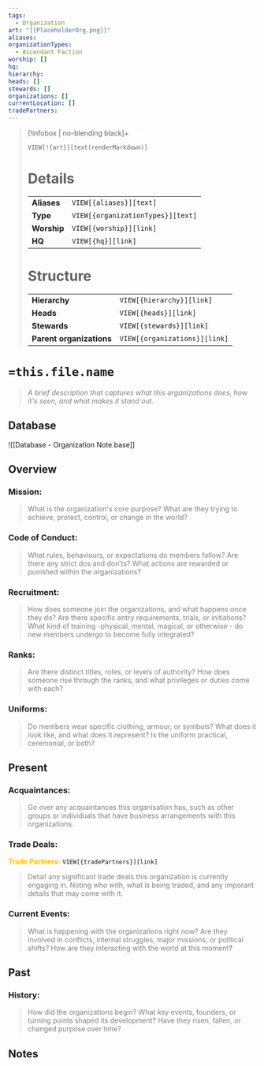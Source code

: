 ```yaml
---
tags:
  - Organization
art: "[[PlaceholderOrg.png]]"
aliases:
organizationTypes:
  - Ascendant Faction
worship: []
hq:
hierarchy:
heads: []
stewards: []
organizations: []
currentLocation: []
tradePartners:
---
```


> [!infobox | no-blending black]+ <font color="#ffffff">Infobox</font>
> 
> `VIEW[!{art}][text(renderMarkdown)]`
> 
> # Details
> |  |  |
> |---|---|
> | **Aliases** | `VIEW[{aliases}][text]` |
> | **Type** | `VIEW[{organizationTypes}][text]` |
> | **Worship** | `VIEW[{worship}][link]` |
> | **HQ** | `VIEW[{hq}][link]` |
> 
> # Structure
> |  |  |
> |---|---|
> | **Hierarchy** | `VIEW[{hierarchy}][link]` |
> | **Heads** | `VIEW[{heads}][link]` |
> | **Stewards** | `VIEW[{stewards}][link]` |
> | **Parent organizations** | `VIEW[{organizations}][link]` |

# `=this.file.name`

> *<font color="#7f7f7f">A brief description that captures what this organizations does, how it's seen, and what makes it stand out.</font>*

## Database

![[Database - Organization Note.base]]

## Overview

### Mission:

> <font color="#7f7f7f">What is the organization's core purpose? What are they trying to achieve, protect, control, or change in the world?</font>

### Code of Conduct:

> <font color="#7f7f7f">What rules, behaviours, or expectations do members follow? Are there any strict dos and don’ts? What actions are rewarded or punished within the organizations?</font>

### Recruitment:

> <font color="#7f7f7f">How does someone join the organizations, and what happens once they do? Are there specific entry requirements, trials, or initiations? What kind of training -physical, mental, magical, or otherwise - do new members undergo to become fully integrated?</font>

### Ranks:

> <font color="#7f7f7f">Are there distinct titles, roles, or levels of authority? How does someone rise through the ranks, and what privileges or duties come with each?</font>

### Uniforms:

> <font color="#7f7f7f">Do members wear specific clothing, armour, or symbols? What does it look like, and what does it represent? Is the uniform practical, ceremonial, or both?</font>

## Present

### Acquaintances:

> <font color="#7f7f7f">Go over any acquaintances this organisation has, such as other groups or individuals that have business arrangements with this organizations.</font>

### Trade Deals:

<font color="#ffc000">**Trade Partners:**</font> `VIEW[{tradePartners}][link]`

> <font color="#7f7f7f">Detail any significant trade deals this organization is currently engaging in. Noting who with, what is being traded, and any imporant details that may come with it.</font>

### Current Events:

> <font color="#7f7f7f">What is happening with the organizations right now? Are they involved in conflicts, internal struggles, major missions, or political shifts? How are they interacting with the world at this moment</font>?

## Past

### History:

> <font color="#7f7f7f">How did the organizations begin? What key events, founders, or turning points shaped its development? Have they risen, fallen, or changed purpose over time?</font>

## Notes



